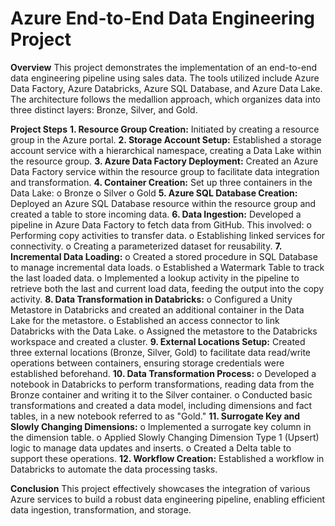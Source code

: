 # Azure End-to-End Data Engineering Project

**Overview**
This project demonstrates the implementation of an end-to-end data engineering pipeline using sales data. The tools utilized include Azure Data Factory, Azure Databricks, Azure SQL Database, and Azure Data Lake. The architecture follows the medallion approach, which organizes data into three distinct layers: Bronze, Silver, and Gold.

**Project Steps**
**1.	Resource Group Creation:** Initiated by creating a resource group in the Azure portal.
**2.	Storage Account Setup:** Established a storage account service with a hierarchical namespace, creating a Data Lake within the resource group.
**3.	Azure Data Factory Deployment:** Created an Azure Data Factory service within the resource group to facilitate data integration and transformation. 
**4.	Container Creation:** Set up three containers in the Data Lake:
     o	Bronze
     o	Silver
     o	Gold
**5.	Azure SQL Database Creation:** Deployed an Azure SQL Database resource within the resource group and created a table to store incoming data.
**6.	Data Ingestion:** Developed a pipeline in Azure Data Factory to fetch data from GitHub. This involved:
     o	Performing copy activities to transfer data.
     o	Establishing linked services for connectivity.
     o	Creating a parameterized dataset for reusability.
**7.	Incremental Data Loading:**
     o	Created a stored procedure in SQL Database to manage incremental data loads.
     o	Established a Watermark Table to track the last loaded data.
     o	Implemented a lookup activity in the pipeline to retrieve both the last and current load data, feeding the output into the copy activity.
**8.	Data Transformation in Databricks:**
     o	Configured a Unity Metastore in Databricks and created an additional container in the Data Lake for the metastore.
     o	Established an access connector to link Databricks with the Data Lake.
     o	Assigned the metastore to the Databricks workspace and created a cluster.
**9.	External Locations Setup:** Created three external locations (Bronze, Silver, Gold) to facilitate data read/write operations between containers, ensuring storage credentials were established beforehand.
**10.	Data Transformation Process:**
     o	Developed a notebook in Databricks to perform transformations, reading data from the Bronze container and writing it to the Silver container.
     o	Conducted basic transformations and created a data model, including dimensions and fact tables, in a new notebook referred to as "Gold."
**11.	Surrogate Key and Slowly Changing Dimensions:**
     o	Implemented a surrogate key column in the dimension table.
     o	Applied Slowly Changing Dimension Type 1 (Upsert) logic to manage data updates and inserts.
     o	Created a Delta table to support these operations.
**12.	Workflow Creation:** Established a workflow in Databricks to automate the data processing tasks.

**Conclusion**
This project effectively showcases the integration of various Azure services to build a robust data engineering pipeline, enabling efficient data ingestion, transformation, and storage.

